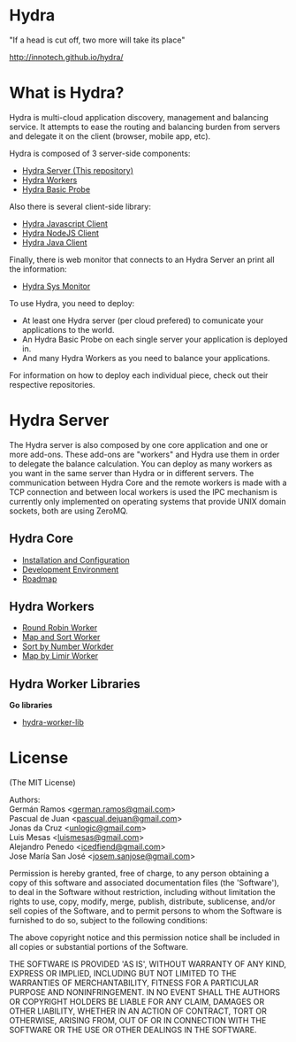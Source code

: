 Hydra
=====

"If a head is cut off, two more will take its place"

http://innotech.github.io/hydra/

# What is Hydra?
Hydra is multi-cloud application discovery, management and balancing service.
It attempts to ease the routing and balancing burden from servers and delegate it on the client (browser, mobile app, etc).

Hydra is composed of 3 server-side components:
* <a href="https://github.com/innotech/hydra">Hydra Server (This repository)</a>
* [Hydra Workers](#hydra-workers)
* <a href="https://github.com/innotech/hydra-basic-probe">Hydra Basic Probe</a>

Also there is several client-side library:
* <a href="https://github.com/innotech/hydra-javascript-client">Hydra Javascript Client</a>
* <a href="https://github.com/innotech/hydra_node_client">Hydra NodeJS Client</a>
* <a href="https://github.com/innotech/hydra-java-client">Hydra Java Client</a>

Finally, there is web monitor that connects to an Hydra Server an print all the information:
* <a href="https://github.com/innotech/hydra-web-monitor">Hydra Sys Monitor</a>

To use Hydra, you need to deploy: 
* At least one Hydra server (per cloud prefered) to comunicate your applications to the world.
* An Hydra Basic Probe on each single server your application is deployed in.
* And many Hydra Workers as you need to balance your applications.

For information on how to deploy each individual piece, check out their respective repositories.

# Hydra Server

The Hydra server is also composed by one core application and one or more add-ons. These add-ons are "workers" and Hydra use them in order to delegate the balance calculation. You can deploy as many workers as you want in the same server than Hydra or in different servers. The communication between Hydra Core and the remote workers is made with a TCP connection and between local workers is used the IPC mechanism is currently only implemented on operating systems that provide UNIX domain sockets, both are using ZeroMQ.

## Hydra Core
* <a href="https://github.com/innotech/hydra/blob/master/Documentation/configuration.md">Installation and Configuration</a>
* <a href="https://github.com/innotech/hydra/blob/master/Documentation/development_enviroment.md">Development Environment</a>
* <a href="https://github.com/innotech/hydra/blob/master/Documentation/roadmap.md">Roadmap</a>

## <a id="hydra-workers"></a>Hydra Workers
* <a href="https://github.com/innotech/hydra-worker-round-robin">Round Robin Worker</a>
* <a href="https://github.com/innotech/hydra-worker-map-sort">Map and Sort Worker</a>
* <a href="https://github.com/innotech/hydra-worker-sort-by-number">Sort by Number Workder</a>
* <a href="https://github.com/innotech/hydra-worker-map-by-limit">Map by Limir Worker</a>

## Hydra Worker Libraries

**Go libraries**

- [hydra-worker-lib](https://github.com/innotech/hydra-worker-lib)

# License

(The MIT License)

Authors:  
Germán Ramos &lt;german.ramos@gmail.com&gt;  
Pascual de Juan &lt;pascual.dejuan@gmail.com&gt;  
Jonas da Cruz &lt;unlogic@gmail.com&gt;  
Luis Mesas &lt;luismesas@gmail.com&gt;  
Alejandro Penedo &lt;icedfiend@gmail.com&gt;  
Jose María San José &lt;josem.sanjose@gmail.com&gt;  

Permission is hereby granted, free of charge, to any person obtaining
a copy of this software and associated documentation files (the
'Software'), to deal in the Software without restriction, including
without limitation the rights to use, copy, modify, merge, publish,
distribute, sublicense, and/or sell copies of the Software, and to
permit persons to whom the Software is furnished to do so, subject to
the following conditions:

The above copyright notice and this permission notice shall be
included in all copies or substantial portions of the Software.

THE SOFTWARE IS PROVIDED 'AS IS', WITHOUT WARRANTY OF ANY KIND,
EXPRESS OR IMPLIED, INCLUDING BUT NOT LIMITED TO THE WARRANTIES OF
MERCHANTABILITY, FITNESS FOR A PARTICULAR PURPOSE AND NONINFRINGEMENT.
IN NO EVENT SHALL THE AUTHORS OR COPYRIGHT HOLDERS BE LIABLE FOR ANY
CLAIM, DAMAGES OR OTHER LIABILITY, WHETHER IN AN ACTION OF CONTRACT,
TORT OR OTHERWISE, ARISING FROM, OUT OF OR IN CONNECTION WITH THE
SOFTWARE OR THE USE OR OTHER DEALINGS IN THE SOFTWARE.

